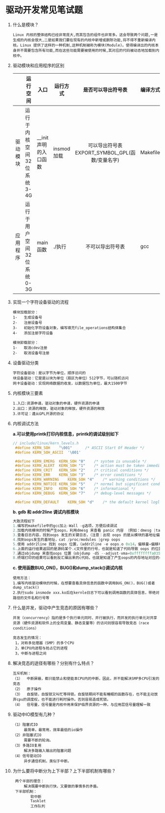 # 驱动开发常见笔试题

1. 什么是模块？

   ```
   Linux 内核的整体结构已经非常庞大,而其包含的组件也非常多。这会导致两个问题,一是生成的内核会很大,二是如果我们要在现有的内核中新增或删除功能,将不得不重新编译内核。Linux 提供了这样的一种机制,这种机制被称为模块(Module)。使得编译出的内核本身并不需要包含所有功能,而在这些功能需要被使用的时候,其对应的代码被动态地加载到内核中。
   ```
2. 驱动模块和应用程序的区别

   |          | 运行空间                   | 入口                  | 运行方式   |               是否可以导出符号表               | 编译方式 |
   | -------- | -------------------------- | --------------------- | ---------- | :--------------------------------------------: | -------- |
   | 驱动模块 | 运行于内核空间32位系统3-4G | __init 声明的入口函数 | insmod加载 | 可以导出符号表EXPORT_SYMBOL_GPL(函数/变量名字) | Makefile |
   | 应用程序 | 运行于用户空间32位系统0-3G | main函数              | ./执行     |                不可以导出符号表                | gcc      |
3. 实现一个字符设备驱动的流程

   ```
   模块加载部分：
   1-	生成设备号
   2-	注册设备号
   3-	初始化字符设备对象，编写填充file_operations结构体集合
   4-	添加注册字符设备

   模块卸载部分：
   1-	取消cdev注册
   2-	取消设备号注册

   ```
4. 设备驱动分类

   ```
   字符设备驱动：是以字节为单位，顺序访问的
   块设备驱动：它是是以块为单位（扇区为单位）512字节，可以随机访问
   网卡设备驱动：实现网络数据的收发，以数据包为单位，最大1500字节
   ```
5. 内核模块三要素

   ```
   1.入口:资源申请，驱动对象的申请，硬件资源的申请
   2.出口：资源的释放，驱动对象的释放，硬件资源的释放
   3.许可证：遵从GPL开源的协议
   ```
6. 内核调试方法

   **a.可以使用printk打印内核信息，printk的调试级别如下**

   ```c
   // include/linux/kern_levels.h
   	#define KERN_SOH    "\001"      /* ASCII Start Of Header */
   	#define KERN_SOH_ASCII  '\001'

   	#define KERN_EMERG  KERN_SOH "0"    /* system is unusable */
   	#define KERN_ALERT  KERN_SOH "1"    /* action must be taken immediately */
   	#define KERN_CRIT   KERN_SOH "2"    /* critical conditions */
   	#define KERN_ERR    KERN_SOH "3"    /* error conditions */
   	#define KERN_WARNING    KERN_SOH "4"    /* warning conditions */
   	#define KERN_NOTICE KERN_SOH "5"    /* normal but significant condition */
   	#define KERN_INFO   KERN_SOH "6"    /* informational */
   	#define KERN_DEBUG  KERN_SOH "7"    /* debug-level messages */

   	#define KERN_DEFAULT    KERN_SOH "d"    /* the default kernel loglevel */
   ```
   **b. gdb 和 addr2line 调试内核模块**

   ```c
   大致流程如下
   1.编写的makefile中的gcc加上-Wall -g选项，方便后续调试
   2.加载内核模块的时候产生oops，利用dmesg 来查看 panic 内容 （例如：dmesg |tail -20）
   3.查看日志内容，找到oops 发生的关键日志，（注意：出现 oops 的是从模块的基地址偏移出来的地址）
   4.找到oops发生的基地址，cat /proc/modules |grep oops
   5.使用 addr2line 找到 oops 位置，（addr2line -e oops.o 0x14，偏移量=偏移地址-基地址，这里的，0x14就是偏移量）
   6.上面的运行结果返回的是源码某个.c文件里的行号，也就是知道了代码导致 oops 的位置是第几行
   7.通过objdump 来查找oops 位置（objdump -dS --adjust-vma=0xffffffffa0358000 oops.ko）
   8.终端打印的结果可以看到反汇编出来的c代码，也就是知道了产生oops的内存地址对应的c代码是哪一句

   ```
   **c. 使用函数BUG_ON()，BUG()和dump_stack()调试内核**

   ```
   使用方法：
   1.编写内核驱动模块的时候，在想要查看具体信息的函数中调用BUG_ON()，BUG()或者dump_stack()
   2.执行sudo insmode xxx.ko后在kernle日志下可以看到调用函数的具体信息，带绝对路径的文件名和行号等
   ```
7. 什么是并发，驱动中产生竞态的原因有哪些？

   ```
   并发（concurrency）指的是多个执行单元同时、并行被执行，而并发的执行单元对共享资源（硬件资源和软件上的全局变量、静态变量等）的访问则很容易导致竞态（race conditions）

   竞态发生的情况：
   	1，对称多处理器（SMP）的多个CPU
   	2，单CPU内进程与抢占它的进程
   	3，中断与进程之间
   ```
8. 解决竞态的途径有哪些？分别有什么特点？

   ```
   互斥机制：
   （1）	中断屏蔽，都只能禁止和使能本CPU内的中断，因此，并不能解决SMP多CPU引发的竞态
   （2）	原子操作
   （3）	自旋锁，自旋锁又叫忙等待锁。自旋锁期间不能有睡眠的函数存在，也不能主动放弃cpu的调度权，也不能进行耗时操作。否则容易造成死锁。
   （4）	信号量，信号量是内核中用来保护临界资源的一种，与应用层信号量理解一致
   ```
9. 驱动中IO模型有几种？

   ```
   （1）阻塞式IO
   	    最简单，最常用，效率最低的io操作
   （2）非阻塞式IO
   	    需要不断的轮询。
   （3）多路IO复用
   	    解决多路输入输出的阻塞问题 
   （4）信号驱动IO
   	    异步通信机制，类似于中断。
   ```
10. 为什么要将中断分为上下半部？上下半部机制有哪些？

    ```
     两个半部的理念：
    	 解决既要中断执行快，又要做的事情多的矛盾。
     下半部机制：
    		软中断
    		Tasklet
    		工作队列
    ```
